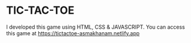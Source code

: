 # TIC-TAC-TOE
I developed this game using HTML, CSS &amp; JAVASCRIPT. You can access this game at https://tictactoe-asmakhanam.netlify.app
